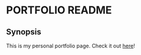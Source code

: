 # PORTFOLIO README

## Synopsis

This is my personal portfolio page. Check it out [here](http://www.rosiehighsmith.com/)!
